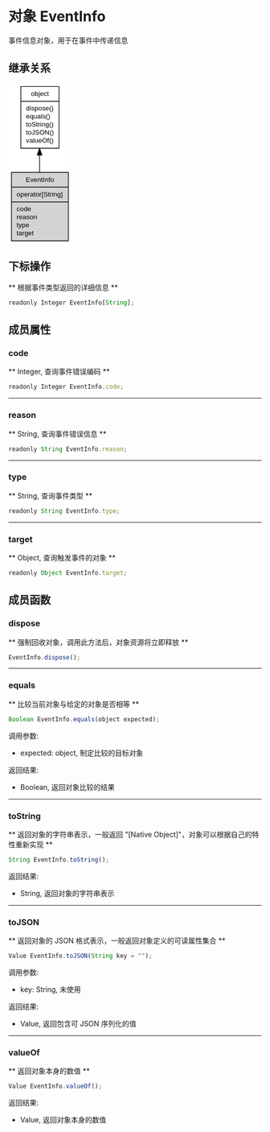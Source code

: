 # 对象 EventInfo
事件信息对象，用于在事件中传递信息

## 继承关系
<div class="inherits"><svg width="93pt" height="238pt" viewBox="0.00 0.00 93.00 238.00" xmlns="http://www.w3.org/2000/svg" xmlns:xlink="http://www.w3.org/1999/xlink">
<g id="graph0" class="graph" transform="scale(1 1) rotate(0) translate(4 234)">
<title>%0</title>
<polygon fill="#ffffff" stroke="transparent" points="-4,4 -4,-234 89,-234 89,4 -4,4"/>
<!-- object -->
<g id="node1" class="node">
<title>object</title>
<g id="a_node1"><a xlink:href="object.md" xlink:title="object">
<polygon fill="#ffffff" stroke="transparent" points="14,-138 14,-230 71,-230 71,-138 14,-138"/>
<polygon fill="none" stroke="#000000" points="14.5,-208 14.5,-230 71.5,-230 71.5,-208 14.5,-208"/>
<text text-anchor="start" x="29.6625" y="-216" font-family="Helvetica,sans-Serif" font-size="10.00" fill="#000000">object</text>
<polygon fill="none" stroke="#000000" points="14.5,-138 14.5,-208 71.5,-208 71.5,-138 14.5,-138"/>
<text text-anchor="start" x="19.5" y="-194" font-family="Helvetica,sans-Serif" font-size="10.00" fill="#000000"> dispose()</text>
<text text-anchor="start" x="19.5" y="-182" font-family="Helvetica,sans-Serif" font-size="10.00" fill="#000000"> equals()</text>
<text text-anchor="start" x="19.5" y="-170" font-family="Helvetica,sans-Serif" font-size="10.00" fill="#000000"> toString()</text>
<text text-anchor="start" x="19.5" y="-158" font-family="Helvetica,sans-Serif" font-size="10.00" fill="#000000"> toJSON()</text>
<text text-anchor="start" x="19.5" y="-146" font-family="Helvetica,sans-Serif" font-size="10.00" fill="#000000"> valueOf()</text>
</a>
</g>
</g>
<!-- EventInfo -->
<g id="node2" class="node">
<title>EventInfo</title>
<g id="a_node2"><a xlink:title="EventInfo">
<polygon fill="#d3d3d3" stroke="transparent" points="0,0 0,-102 85,-102 85,0 0,0"/>
<polygon fill="none" stroke="#000000" points=".5,-80 .5,-102 85.5,-102 85.5,-80 .5,-80"/>
<text text-anchor="start" x="21.879" y="-88" font-family="Helvetica,sans-Serif" font-size="10.00" fill="#000000">EventInfo</text>
<polygon fill="none" stroke="#000000" points=".5,-58 .5,-80 85.5,-80 85.5,-58 .5,-58"/>
<text text-anchor="start" x="5.5" y="-66" font-family="Helvetica,sans-Serif" font-size="10.00" fill="#000000"> operator[String]</text>
<polygon fill="none" stroke="#000000" points=".5,0 .5,-58 85.5,-58 85.5,0 .5,0"/>
<text text-anchor="start" x="5.5" y="-44" font-family="Helvetica,sans-Serif" font-size="10.00" fill="#000000"> code</text>
<text text-anchor="start" x="5.5" y="-32" font-family="Helvetica,sans-Serif" font-size="10.00" fill="#000000"> reason</text>
<text text-anchor="start" x="5.5" y="-20" font-family="Helvetica,sans-Serif" font-size="10.00" fill="#000000"> type</text>
<text text-anchor="start" x="5.5" y="-8" font-family="Helvetica,sans-Serif" font-size="10.00" fill="#000000"> target</text>
</a>
</g>
</g>
<!-- object&#45;&gt;EventInfo -->
<g id="edge1" class="edge">
<title>object-&gt;EventInfo</title>
<path fill="none" stroke="#000000" d="M42.5,-127.6477C42.5,-119.1551 42.5,-110.4363 42.5,-102.0632"/>
<polygon fill="#000000" stroke="#000000" points="39.0001,-127.8563 42.5,-137.8563 46.0001,-127.8563 39.0001,-127.8563"/>
</g>
</g>
</svg></div>

## 下标操作
        
** 根据事件类型返回的详细信息 **

```JavaScript
readonly Integer EventInfo[String];
```

## 成员属性
        
### code
** Integer, 查询事件错误编码 **

```JavaScript
readonly Integer EventInfo.code;
```

--------------------------
### reason
** String, 查询事件错误信息 **

```JavaScript
readonly String EventInfo.reason;
```

--------------------------
### type
** String, 查询事件类型 **

```JavaScript
readonly String EventInfo.type;
```

--------------------------
### target
** Object, 查询触发事件的对象 **

```JavaScript
readonly Object EventInfo.target;
```

## 成员函数
        
### dispose
** 强制回收对象，调用此方法后，对象资源将立即释放 **

```JavaScript
EventInfo.dispose();
```

--------------------------
### equals
** 比较当前对象与给定的对象是否相等 **

```JavaScript
Boolean EventInfo.equals(object expected);
```

调用参数:
* expected: object, 制定比较的目标对象

返回结果:
* Boolean, 返回对象比较的结果

--------------------------
### toString
** 返回对象的字符串表示，一般返回 "[Native Object]"，对象可以根据自己的特性重新实现 **

```JavaScript
String EventInfo.toString();
```

返回结果:
* String, 返回对象的字符串表示

--------------------------
### toJSON
** 返回对象的 JSON 格式表示，一般返回对象定义的可读属性集合 **

```JavaScript
Value EventInfo.toJSON(String key = "");
```

调用参数:
* key: String, 未使用

返回结果:
* Value, 返回包含可 JSON 序列化的值

--------------------------
### valueOf
** 返回对象本身的数值 **

```JavaScript
Value EventInfo.valueOf();
```

返回结果:
* Value, 返回对象本身的数值

